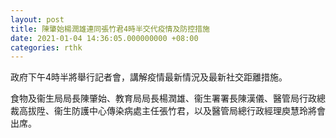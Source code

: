 ```yaml
---
layout: post
title: 陳肇始楊潤雄連同張竹君4時半交代疫情及防控措施
date: 2021-01-04 14:36:05.000000000 +08:00
categories: rthk
---
```


政府下午4時半將舉行記者會，講解疫情最新情況及最新社交距離措施。

食物及衞生局局長陳肇始、教育局局長楊潤雄、衞生署署長陳漢儀、醫管局行政總裁高拔陞、衞生防護中心傳染病處主任張竹君，以及醫管局總行政經理庾慧玲將會出席。
　　
